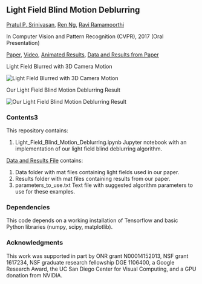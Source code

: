 ## Light Field Blind Motion Deblurring

[Pratul P. Srinivasan](https://people.eecs.berkeley.edu/~pratul/), [Ren Ng](http://www.eecs.berkeley.edu/Faculty/Homepages/yirenng.html/), [Ravi Ramamoorthi](http://cseweb.ucsd.edu/~ravir/)

In Computer Vision and Pattern Recognition (CVPR), 2017 (Oral Presentation)

[Paper](https://people.eecs.berkeley.edu/~pratul/CVPR17_LF_BLIND_MOTION_DEBLURRING.pdf), [Video](https://youtu.be/rtukre-ErmI), [Animated Results](https://people.eecs.berkeley.edu/~pratul/deblur_html/supplementary.html), [Data and Results from Paper](https://people.eecs.berkeley.edu/~pratul/deblur_html/deblur_data_results.zip)

Light Field Blurred with 3D Camera Motion

![Light Field Blurred with 3D Camera Motion](https://people.eecs.berkeley.edu/~pratul/gifs/deblur_blur.gif)

Our Light Field Blind Motion Deblurring Result

![Our Light Field Blind Motion Deblurring Result](https://people.eecs.berkeley.edu/~pratul/gifs/deblur_ours.gif)

### Contents3

This repository contains:
1) Light_Field_Blind_Motion_Deblurring.ipynb Jupyter notebook with an implementation of our light field blind deblurring algorithm.

[Data and Results File](https://people.eecs.berkeley.edu/~pratul/deblur_html/deblur_data_results.zip) contains:
1) Data folder with mat files containing light fields used in our paper.
2) Results folder with mat files containing results from our paper.
3) parameters_to_use.txt Text file with suggested algorithm parameters to use for these examples.

### Dependencies

This code depends on a working installation of Tensorflow and basic Python libraries (numpy, scipy, matplotlib).

### Acknowledgments

This work was supported in part by ONR grant N00014152013, NSF grant 1617234, NSF graduate research fellowship DGE 1106400, a Google Research Award, the UC San Diego Center for Visual Computing, and a GPU donation from NVIDIA.
